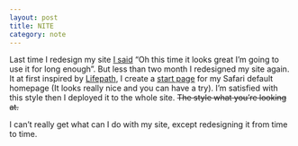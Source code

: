 ```yaml
---
layout: post
title: NITE
category: note
---
```


<p>Last time I redesign my site <a href="/note/cyrconplex/">I said</a> “Oh this time it looks great I’m going to use it for long enough”. But less than two month I redesigned my site again. It at first inspired by <a href="http://lifepath.me/">Lifepath</a>, I create a <a href="/lab/start/">start page</a> for my Safari default homepage (It looks really nice and you can have a try). I’m satisfied with this style then I deployed it to the whole site. <del>The style what you’re looking at.</del></p>

<p>I can’t really get what can I do with my site, except redesigning it from time to time.</p>
